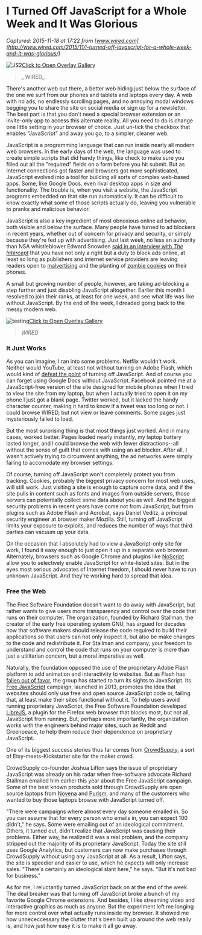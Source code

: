 # I Turned Off JavaScript for a Whole Week and It Was Glorious

_Captured: 2015-11-18 at 17:22 from [www.wired.com](http://www.wired.com/2015/11/i-turned-off-javascript-for-a-whole-week-and-it-was-glorious/)_

![JS2](http://www.wired.com/wp-content/uploads/2015/11/JS2-1024x768.jpg)[Click to Open Overlay Gallery](javascript:;)

> _ WIRED_

There's another web out there, a better web hiding just below the surface of the one we surf from our phones and tablets and laptops every day. A web with no ads, no endlessly scrolling pages, and no annoying modal windows begging you to share the site on social media or sign up for a newsletter. The best part is that you don't need a special browser extension or an invite-only app to access this alternate reality. All you need to do is change one little setting in your browser of choice. Just un-tick the checkbox that enables "JavaScript" and away you go, to a simpler, cleaner web.

JavaScript is a programming language that can run inside nearly all modern web browsers. In the early days of the web, the language was used to create simple scripts that did handy things, like check to make sure you filled out all the "required" fields on a form before you hit submit. But as Internet connections got faster and browsers got more sophisticated, JavaScript evolved into a tool for building all sorts of complex web-based apps. Some, like Google Docs, even rival desktop apps in size and functionality. The trouble is, when you visit a website, the JavaScript programs embedded on that site run automatically. It can be difficult to know exactly what some of those scripts actually do, leaving you vulnerable to pranks and malicious behavior.

JavaScript is also a key ingredient of most obnoxious online ad behavior, both visible and below the surface. Many people have turned to ad blockers in recent years, whether out of concern for privacy and security, or simply because they're fed up with advertising. Just last week, no less an authority than NSA whistleblower Edward Snowden [said in an interview with _The Intercept_](https://theintercept.com/2015/11/12/edward-snowden-explains-how-to-reclaim-your-privacy/) that you have not only a right but a duty to block ads online, at least so long as publishers and internet service providers are leaving readers open to [malvertising](http://www.pcworld.com/article/2956272/security/yahoo-tackles-large-malvertising-campaign-in-its-ad-network.html) and the planting of [zombie cookies](http://www.wired.com/2015/10/verizon-curbs-zombie-cookies-theyll-still-stalk/) on their phones.

A small but growing number of people, however, are taking ad-blocking a step further and just disabling JavaScript altogether. Earlier this month I resolved to join their ranks, at least for one week, and see what life was like without JavaScript. By the end of the week, I dreaded going back to the messy modern web.

![testing](http://www.wired.com/wp-content/uploads/2015/11/testing.gif)[Click to Open Overlay Gallery](javascript:;)

> _WIRED_

### It Just Works

As you can imagine, I ran into some problems. Netflix wouldn't work. Neither would YouTube, at least not without turning on Adobe Flash, which would kind of [defeat the point](http://www.wired.com/2015/07/adobe-flash-player-die/) of turning off JavaScript. And of course you can forget using Google Docs without JavaScript. Facebook pointed me at a JavaScript-free version of the site designed for mobile phones when I tried to view the site from my laptop, but when I actually tried to open it on my phone I just got a blank page. Twitter worked, but it lacked the handy character counter, making it hard to know if a tweet was too long or not. I could browse WIRED, but not view or leave comments. Some pages just mysteriously failed to load.

But the most surprising thing is that most things just worked. And in many cases, worked better. Pages loaded nearly instantly, my laptop battery lasted longer, and I could browse the web with fewer distractions--all without the sense of guilt that comes with using an ad blocker. After all, I wasn't actively trying to circumvent anything, the ad networks were simply failing to accomodate my browser settings.

Of course, turning off JavaScript won't completely protect you from tracking. Cookies, probably the biggest privacy concern for most web uses, will still work. Just visiting a site is enough to capture some data, and if the site pulls in content such as fonts and images from outside servers, those servers can potentially collect some data about you as well. And the biggest security problems in recent years have come not from JavaScript, but from plugins such as Adobe Flash and Acrobat, says Daniel Veditz, a principal security engineer at browser maker Mozilla. Still, turning off JavaScript limits your exposure to exploits, and reduces the number of ways that third parties can vacuum up your data.

On the occasion that I absolutely had to view a JavaScript-only site for work, I found it easy enough to just open it up in a separate web browser. Alternately, browsers such as Google Chrome and plugins like [NoScript](https://addons.mozilla.org/en-US/firefox/addon/noscript/) allow you to selectively enable JavaScript for white-listed sites. But in the eyes most serious advocates of Internet freedom, I should never have to run unknown JavaScript. And they're working hard to spread that idea.

### Free the Web

The Free Software Foundation doesn't want to do away with JavaScript, but rather wants to give users more transparency and control over the code that runs on their computer. The organization, founded by Richard Stallman, the creator of the early free operating system GNU, has argued for decades now that software makers should release the code required to build their applications so that users can not only inspect it, but also be make changes to the code and redistribute it. For Stallman and company, your freedom to understand and control the code that runs on your computer is more than just a utilitarian concern, but a moral imperative as well.

Naturally, the foundation opposed the use of the proprietary Adobe Flash platform to add animation and interactivity to websites. But as Flash has [fallen out of favor](http://www.wired.com/2015/07/adobe-flash-player-die/), the group has started to turn its sights to JavaScript. Its [Free JavaScript](https://www.fsf.org/campaigns/freejs) campaign, launched in 2013, promotes the idea that websites should only use free and open source JavaScript code or, failing that, at least make their sites functional without it. To help users avoid running proprietary JavaScript, the Free Software Foundation developed [LibreJS](http://www.gnu.org/software/librejs/), a plugin for the Firefox web browser that blocks most, but not all, JavaScript from running. But, perhaps more importantly, the organization works with the engineers behind major sites, such as Reddit and Greenpeace, to help them reduce their dependence on proprietary JavaScript.

One of its biggest success stories thus far comes from [CrowdSupply](http://www.wired.com/2015/04/one-companys-quest-save-crowdfunding-scammers-flakes/), a sort of Etsy-meets-Kickstarter site for the maker crowd.

CrowdSupply co-founder Joshua Lifton says the issue of proprietary JavaScript was already on his radar when free-software advocate Richard Stallman emailed him earlier this year about the Free JavaScript campaign. Some of the best known products sold through CrowdSupply are open source laptops from [Novena](http://www.wired.com/2014/04/novena/) and [Purism](https://puri.sm/), and many of the customers who wanted to buy those laptops browse with JavaScript turned off.

"There were campaigns where almost every day someone emailed in. So you can assume that for every person who emails in, you can expect 100 didn't," he says. Some were emailing out of an ideological commitment. Others, it turned out, didn't realize that JavaScript was causing their problems. Either way, he realized it was a real problem, and the company stripped out the majority of its proprietary JavaScript. Today the site still uses Google Analytics, but customers can now make purchases through CrowdSupply without using any JavaScript at all. As a result, Lifton says, the site is speedier and easier to use, which he expects will only increase sales. "There's certainly an ideological slant here," he says. "But it's not bad for business."

As for me, I reluctantly turned JavaScript back on at the end of the week. The deal breaker was that turning off JavaScript broke a bunch of my favorite Google Chrome extensions. And besides, I like streaming video and interactive graphics as much as anyone. But the experiment left me longing for more control over what actually runs inside my browser. It showed me how unnececcessary the clutter that's been built up around the web really is, and how just how easy it is to make it all go away.
